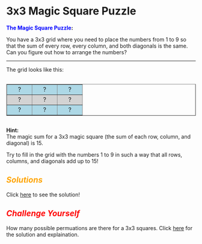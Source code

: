 # **3x3 Magic Square Puzzle**

**<span style="color: blue; font-weight:bold; font-style: normal">The Magic Square Puzzle</span>:**

You have a 3x3 grid where you need to place the numbers from 1 to 9 so that the sum of every row, every column, and both diagonals is the same. Can you figure out how to arrange the numbers?

---

The grid looks like this:

<div style="display: flex; justify-content: center;">
  <table border="1" cellpadding="0" cellspacing="0" style="border-color: grey; border-collapse: collapse;">
    <tr style="background-color: lightblue;">
      <td style="width: 50px; height: 20px; text-align: center;">?</td>
      <td style="width: 50px; height: 20px; text-align: center;">?</td>
      <td style="width: 50px; height: 20px; text-align: center;">?</td>
    </tr>
    <tr style="background-color: lightgrey;">
      <td style="width: 50px; height: 20px; text-align: center;">?</td>
      <td style="width: 50px; height: 20px; text-align: center;">?</td>
      <td style="width: 50px; height: 20px; text-align: center;">?</td>
    </tr>
    <tr style="background-color: lightblue;">
      <td style="width: 50px; height: 20px; text-align: center;">?</td>
      <td style="width: 50px; height: 20px; text-align: center;">?</td>
      <td style="width: 50px; height: 20px; text-align: center;">?</td>
    </tr>
  </table>
</div>

**Hint:**  
The magic sum for a 3x3 magic square (the sum of each row, column, and diagonal) is 15. 

Try to fill in the grid with the numbers 1 to 9 in such a way that all rows, columns, and diagonals add up to 15!

## <span style="color: orange; font-weight:bold; font-style: italic">Solutions</span>

Click [here](./ms-3x3-sol.md) to see the solution!

## <span style="color: red; font-weight:bold; font-style: italic">Challenge Yourself</span>

How many possible permuations are there for a 3x3 squares. Click [here](./ms-3x3-permutations.md) for the solution and explaination.